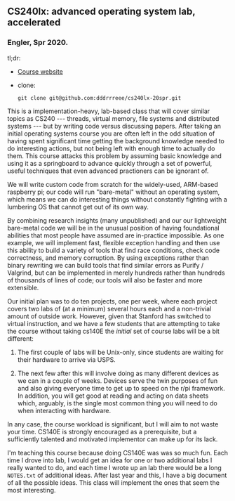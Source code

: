 ## CS240lx: advanced operating system lab, accelerated
### Engler, Spr 2020.

tl;dr:
  - [Course website](https://github.com/dddrrreee/cs240lx-20spr)
  - clone:

        git clone git@github.com:dddrrreee/cs240lx-20spr.git

This is a implementation-heavy, lab-based class that will cover similar
topics as CS240 --- threads, virtual memory, file systems and distributed
systems --- but by writing code versus discussing papers.  After taking an
initial operating systems course you are often left in the odd situation
of having spent significant time getting the background knowledge needed
to do interesting actions, but not being left with enough time to actually
do them.  This course attacks this problem by assuming basic knowledge and
using it as a springboard to advance quickly through a set of powerful,
useful techniques that even advanced practioners can be ignorant of.

We will write custom code from scratch for the widely-used, ARM-based
raspberry pi; our code will run "bare-metal" without an operating system,
which means we can do interesting things without constantly fighting
with a lumbering OS that cannot get out of its own way.

By combining research insights (many unpublished) and our our lightweight
bare-metal code we will be in the unusual position of having foundational
abilities that most people have assumed are in-practice impossible.
As one example, we will implement fast, flexible exception handling
and then use this ability to build a variety of tools that find race
conditions, check code correctness, and memory  corruption.  By using
exceptions rather than binary rewriting we can build tools that find
similar errors as Purify / Valgrind, but can be implemented in merely
hundreds rather than hundreds of thousands of lines of code; our tools
will also be faster and more extensible.

Our initial plan was to do ten projects, one per week, where each project
covers two labs of (at a minimum) several hours each and a non-trivial
amount of outside work.  However, given that Stanford has switched to
virtual instruction, and we have a few students that are attempting to
take the course without taking cs140E the *initial* set of course labs
will be a bit different:

   1. The first couple of labs will be Unix-only, since students are waiting
      for their hardware to arrive via USPS.  

   2. The next few after this will involve doing as many different
      devices as we can in a couple of weeks.  Devices serve the twin
      purposes of fun and also giving everyone time to get up to speed on
      the r/pi framework.  In addition, you will get good at reading and
      acting on data sheets which, arguably, is the single most common
      thing you will need to do when interacting with hardware.

In any case, the course workload is significant, but I will aim to not
waste your time.  CS140E is strongly encouraged as a prerequisite, but a
sufficiently talented and motivated implementor can make up for its lack.

I'm teaching this course because doing CS140E was was so much fun.
Each time I drove into lab, I would get an idea for one or two additional
labs I really wanted to do, and each time I wrote up an lab there would
be a long `NOTES.txt` of additional ideas.  After last year and this, I
have a big document of all the possible ideas.  This class will implement
the ones that seem the most interesting.






